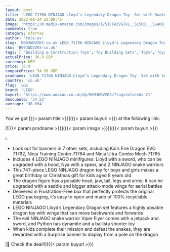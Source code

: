 ```yaml
---
layout: post
title: 'LEGO 71766 NINJAGO Lloyd’s Legendary Dragon Toy  Set with Snake Figures & Nya Minifigure  Collectible Mission Banner Series  Gift for Boys and Girls'
date: 2022-08-24 22:00:45
image: 'https://m.media-amazon.com/images/I/51CFeZVGJvL._SL500_._SL400_.jpg'
comments: true
category: ofertas
author: 'tole.es'
slug: 'B09JWDVZKS-co.uk LEGO 71766 NINJAGO Lloyd’s Legendary Dragon Toy Set...'
sku: 'B09JWDVZKS-co.uk'
tags: [ 'Building & Construction Toys','Toy Building Sets','Toys','Toys Store','lego','🇬🇧', ]
actualPrice: 36.0 GBP
currency: GBP
price: 36.0
comparePrice: 54.99 GBP
prodname: 'LEGO 71766 NINJAGO Lloyd’s Legendary Dragon Toy  Set with Snake Figures & Nya Minifigure  Collectible Mission Banner Series  Gift for Boys and Girls'
country: 'co.uk'
flag: '🇬🇧'
brand: 'LEGO'
buyurl: 'https://www.amazon.co.uk/dp/B09JWDVZKS/?tag=tolees0a-21'
descuento: '34.53'
average: '38.094'
---
```


You've got [{{< param title >}}]({{< param buyurl >}}) at the following link:

[![{{< param prodname >}}]({{< param image >}})]({{< param buyurl >}})

ℹ️:

- Look out for banners in 7 other sets, including Kai’s Fire Dragon EVO 71762, Ninja Training Center 71764 and Ninja Ultra Combo Mech 71765
- Includes 4 LEGO NINJAGO minifigures: Lloyd with a sword, who can be upgraded with a hood, Nya with a spear, and 2 NINJAGO snake warriors
- This 747-piece LEGO NINJAGO dragon toy for boys and girls makes a great birthday or Christmas gift for kids aged 8 years old
- The dragon figure has a posable head, jaw, tail, legs and arms; it can be upgraded with a saddle and bigger attack-mode wings for aerial battles
- Delivered in Frustration-Free box that perfectly protects the original LEGO packaging, it’s easy to open and made of 100% recyclable materials
- LEGO NINJAGO Lloyd’s Legendary Dragon set features a highly posable dragon toy with wings that can move backwards and forwards
- The evil NINJAGO snake warrior Viper Flyer comes with a jetpack and sword, and Python has dynamite and a ballista shooter toy
- When kids complete their mission and defeat the snakes, they are rewarded with a Surprise banner to display from a pole on the dragon

[🛒 Check the deal!!]({{< param buyurl >}})
